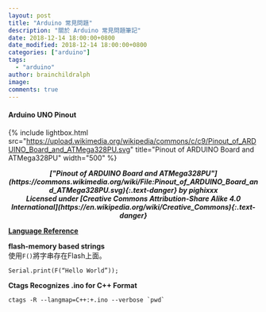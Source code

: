 ```yaml
---
layout: post
title: "Arduino 常見問題"
description: "關於 Arduino 常見問題筆記"
date: 2018-12-14 18:00:00+0800
date_modified: 2018-12-14 18:00:00+0800
categories: ["arduino"]
tags:
  - "arduino"
author: brainchildralph
image:
comments: true
---
```


#### **Arduino UNO Pinout**    

{% include lightbox.html src="https://upload.wikimedia.org/wikipedia/commons/c/c9/Pinout_of_ARDUINO_Board_and_ATMega328PU.svg" title="Pinout of ARDUINO Board and ATMega328PU" width="500" %}    
<div markdown="1">  
<center>
<b>
<i markdown="1">["Pinout of ARDUINO Board and ATMega328PU"](https://commons.wikimedia.org/wiki/File:Pinout_of_ARDUINO_Board_and_ATMega328PU.svg){:.text-danger} by pighixxx</i><br/>
<i markdown="1">Licensed under [Creative Commons Attribution-Share Alike 4.0 International](https://en.wikipedia.org/wiki/Creative_Commons){:.text-danger}</i>
</b>
</center>
</div>

**[Language Reference](https://www.arduino.cc/reference/en/#functions)**

**flash-memory based strings**    
使用`F()`將字串存在Flash上面。    
```
Serial.print(F(“Hello World”));
```
**Ctags Recognizes .ino for C++ Format**     
```
ctags -R --langmap=C++:+.ino --verbose `pwd`
```


